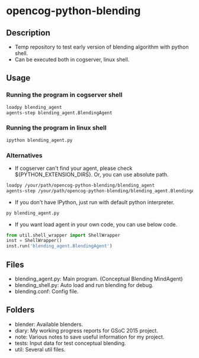 # opencog-python-blending
## Description
* Temp repository to test early version of blending algorithm with python shell.
* Can be executed both in cogserver, linux shell.

## Usage
### Running the program in cogserver shell
```bash
loadpy blending_agent
agents-step blending_agent.BlendingAgent
```
### Running the program in linux shell
```bash
ipython blending_agent.py
```
### Alternatives
* If cogserver can't find your agent, please check ${PYTHON_EXTENSION_DIRS}.
  Or, you can use absolute path.
```bash
loadpy /your/path/opencog-python-blending/blending_agent
agents-step /your/path/opencog-python-blending/blending_agent.BlendingAgent
```
* If you don't have IPython, just run with default python interpreter.
```bash
py blending_agent.py
```
* If you want load agent in your own code, you can use below code.
```python
from util.shell_wrapper import ShellWrapper
inst = ShellWrapper()
inst.run('blending_agent.BlendingAgent')
```

## Files
* blending_agent.py: Main program. (Conceptual Blending MindAgent)
* blending_shell.py: Auto load and run blending for debug.
* blending.conf: Config file.

## Folders
* blender: Available blenders.
* diary: My working progress reports for GSoC 2015 project.
* note: Various notes to save useful information for my project.
* tests: Input data for test conceptual blending.
* util: Several util files.